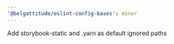 ```yaml
---
'@belgattitude/eslint-config-bases': minor
---
```


Add storybook-static and .yarn as default ignored paths
